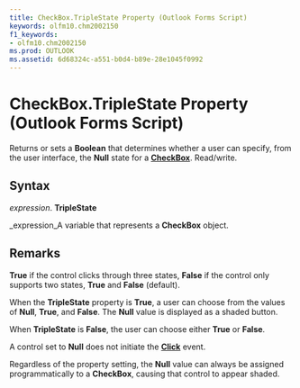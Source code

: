 ```yaml
---
title: CheckBox.TripleState Property (Outlook Forms Script)
keywords: olfm10.chm2002150
f1_keywords:
- olfm10.chm2002150
ms.prod: OUTLOOK
ms.assetid: 6d68324c-a551-b0d4-b89e-28e1045f0992
---
```



# CheckBox.TripleState Property (Outlook Forms Script)

Returns or sets a  **Boolean** that determines whether a user can specify, from the user interface, the **Null** state for a **[CheckBox](checkbox-object-outlook-forms-script.md)**. Read/write.


## Syntax

 _expression_. **TripleState**

 _expression_A variable that represents a  **CheckBox** object.


## Remarks

 **True** if the control clicks through three states, **False** if the control only supports two states, **True** and **False** (default).

When the  **TripleState** property is **True**, a user can choose from the values of  **Null**,  **True**, and  **False**. The  **Null** value is displayed as a shaded button.

When  **TripleState** is **False**, the user can choose either  **True** or **False**.

A control set to  **Null** does not initiate the **[Click](checkbox-click-event-outlook-forms-script.md)** event.

Regardless of the property setting, the  **Null** value can always be assigned programmatically to a **CheckBox**, causing that control to appear shaded.



